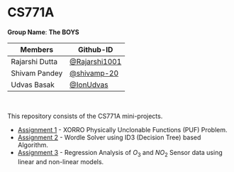 # CS771A

__Group Name__: __The BOYS__


|Members | Github-ID |
| --- | --- |
| Rajarshi Dutta | [@Rajarshi1001](https://github.com/Rajarshi1001) |
| Shivam Pandey | [@shivamp-20](https://github.com/shivamp-20)|
| Udvas Basak | [@IonUdvas](https://github.com/IonUdvas)|

<br>


This repository consists of the CS771A mini-projects.

- [Assignment 1](https://github.com/Rajarshi1001/CS771/tree/master/Assignment1) -  XORRO Physically Unclonable Functions (PUF) Problem.
- [Assignment 2](https://github.com/Rajarshi1001/CS771/tree/master/Assignment2) -  Wordle Solver using ID3 (Decision Tree) based Algorithm.
- [Assignment 3](https://github.com/Rajarshi1001/CS771/tree/master/Assignment3) -  Regression Analysis of $O_{3}$ and $NO_{2}$ Sensor data using linear and non-linear models.


